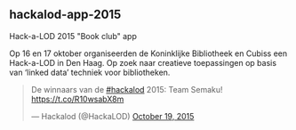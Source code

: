 ## hackalod-app-2015

Hack-a-LOD 2015 "Book club" app

Op 16 en 17 oktober organiseerden de Koninklijke Bibliotheek en Cubiss een Hack-a-LOD in Den Haag. Op zoek naar creatieve toepassingen op basis van ‘linked data’ techniek voor bibliotheken.

<blockquote class="twitter-tweet"><p lang="nl" dir="ltr">De winnaars van de <a href="https://twitter.com/hashtag/hackalod?src=hash&amp;ref_src=twsrc%5Etfw">#hackalod</a> 2015: Team Semaku! <a href="https://t.co/R10wsabX8m">https://t.co/R10wsabX8m</a></p>&mdash; Hackalod (@HackaLOD) <a href="https://twitter.com/HackaLOD/status/656017664456921088?ref_src=twsrc%5Etfw">October 19, 2015</a></blockquote>

